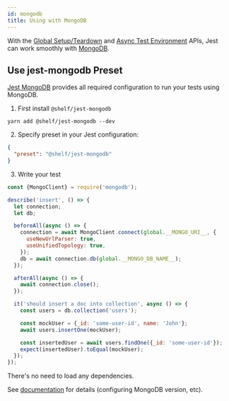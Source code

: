 ```yaml
---
id: mongodb
title: Using with MongoDB
---
```


With the [Global Setup/Teardown](Configuration.md#globalsetup-string) and [Async Test Environment](Configuration.md#testenvironment-string) APIs, Jest can work smoothly with [MongoDB](https://www.mongodb.com/).

## Use jest-mongodb Preset

[Jest MongoDB](https://github.com/shelfio/jest-mongodb) provides all required configuration to run your tests using MongoDB.

1.  First install `@shelf/jest-mongodb`

```
yarn add @shelf/jest-mongodb --dev
```

2.  Specify preset in your Jest configuration:

```json
{
  "preset": "@shelf/jest-mongodb"
}
```

3.  Write your test

```js
const {MongoClient} = require('mongodb');

describe('insert', () => {
  let connection;
  let db;

  beforeAll(async () => {
    connection = await MongoClient.connect(global.__MONGO_URI__, {
      useNewUrlParser: true,
      useUnifiedTopology: true,
    });
    db = await connection.db(global.__MONGO_DB_NAME__);
  });

  afterAll(async () => {
    await connection.close();
  });

  it('should insert a doc into collection', async () => {
    const users = db.collection('users');

    const mockUser = {_id: 'some-user-id', name: 'John'};
    await users.insertOne(mockUser);

    const insertedUser = await users.findOne({_id: 'some-user-id'});
    expect(insertedUser).toEqual(mockUser);
  });
});
```

There's no need to load any dependencies.

See [documentation](https://github.com/shelfio/jest-mongodb) for details (configuring MongoDB version, etc).
